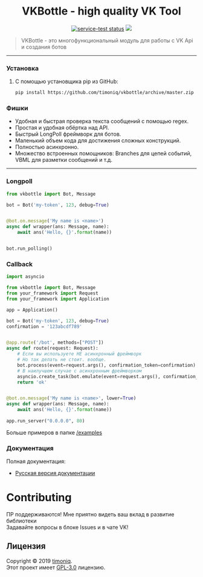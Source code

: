 # 

<h1 align="center">VKBottle - high quality VK Tool</h1>
<p align="center"><a href="https://github.com/timoniq/vkbottle"><img src="https://img.shields.io/static/v1?label=version&message=opensource&color=yellow" alt="service-test status"></a> <a href="https://vk.me/join/AJQ1d7fBUBM_800lhEe_AwJj"><img src="https://img.shields.io/static/v1?message=VK%20Chat&label=&color=blue"></a>
    <blockquote>VKBottle - это многофункциональный модуль для работы с VK Api и создания ботов</blockquote>
</p>
<hr>

### Установка

1) С помощью установщика pip из GitHub:
   
   ```sh
   pip install https://github.com/timoniq/vkbottle/archive/master.zip --upgrade
   ```
   
### Фишки

- Удобная и быстрая проверка текста сообщений с помощью regex.
- Простая и удобная обёртка над API.
- Быстрый LongPoll фреймворк для ботов.
- Маленький объем кода для достижения сложных конструкций.
- Полностью асинхронно.
- Множество встроенных помощников: Branches для цепей событий, VBML для разметки сообщений и т.д.

***

### Longpoll

```python
from vkbottle import Bot, Message

bot = Bot('my-token', 123, debug=True)


@bot.on.message('My name is <name>')
async def wrapper(ans: Message, name):
    await ans('Hello, {}'.format(name))


bot.run_polling()
```

### Callback

```python
import asyncio

from vkbottle import Bot, Message
from your_framework import Request
from your_framework import Application

app = Application()

bot = Bot('my-token', 123, debug=True)
confirmation = '123abcdf789'


@app.route('/bot', methods=["POST"])
async def route(request: Request):
    # Если вы используете НЕ асинхронный фреймворк
    # Но так делать не стоит. вообще.
    bot.process(event=request.args(), confirmation_token=confirmation)
    # В наилучшем случае с асинхронным фреймворком
    asyncio.create_task(bot.emulate(event=request.args(), confirmation_token=confirmation))
    return 'ok'


@bot.on.message('My name is <name>', lower=True)
async def wrapper(ans: Message, name):
    await ans('Hello, {}'.format(name))
    
app.run_server("0.0.0.0", 80)
```

Больше примеров в папке [/examples](./examples)

### Документация

Полная документация:  

* [Русская версия документации](docs/README.RU.md)

# Contributing

ПР поддерживаются! Мне приятно видеть ваш вклад в развитие библиотеки  
Задавайте вопросы в блоке Issues и в чате VK!

## Лицензия

Copyright © 2019 [timoniq](https://github.com/timoniq).  
Этот проект имеет [GPL-3.0](./LICENSE.txt) лицензию.
